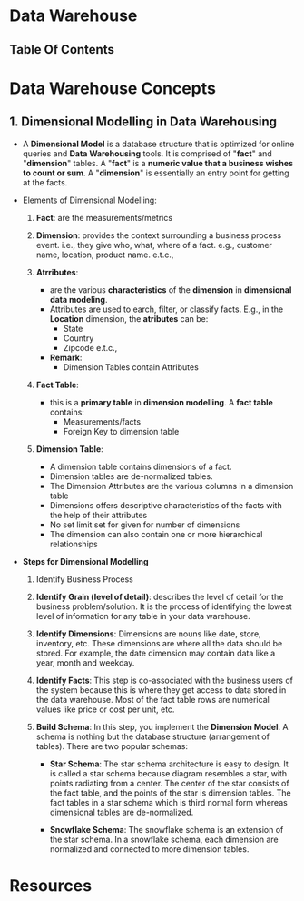 # Data Warehouse

## Table Of Contents

# Data Warehouse Concepts

## 1. Dimensional Modelling in Data Warehousing

- A **Dimensional Model** is a database structure that is optimized for online queries and **Data Warehousing** tools. It is comprised of "**fact**" and "**dimension**" tables. A "**fact**" is a **numeric value that a business wishes to count or sum**. A "**dimension**" is essentially an entry point for getting at the facts.
- Elements of Dimensional Modelling:

  1. **Fact**: are the measurements/metrics
  2. **Dimension**: provides the context surrounding a business process event. i.e., they give who, what, where of a fact. e.g., customer name, location, product name. e.t.c.,
  3. **Atrributes**:

     - are the various **characteristics** of the **dimension** in **dimensional data modeling**.
     - Attributes are used to earch, filter, or classify facts. E.g., in the **Location** dimension, the **atributes** can be:
       - State
       - Country
       - Zipcode e.t.c.,
     - **Remark**:
       - Dimension Tables contain Attributes

  4. **Fact Table**:

     - this is a **primary table** in **dimension modelling**. A **fact table** contains:
       - Measurements/facts
       - Foreign Key to dimension table

  5. **Dimension Table**:
     - A dimension table contains dimensions of a fact.
     - Dimension tables are de-normalized tables.
     - The Dimension Attributes are the various columns in a dimension table
     - Dimensions offers descriptive characteristics of the facts with the help of their attributes
     - No set limit set for given for number of dimensions
     - The dimension can also contain one or more hierarchical relationships

- **Steps for Dimensional Modelling**

  1. Identify Business Process

  2. **Identify Grain (level of detail)**: describes the level of detail for the business problem/solution. It is the process of identifying the lowest level of information for any table in your data warehouse.

  3. **Identify Dimensions**: Dimensions are nouns like date, store, inventory, etc. These dimensions are where all the data should be stored. For example, the date dimension may contain data like a year, month and weekday.

  4. **Identify Facts**: This step is co-associated with the business users of the system because this is where they get access to data stored in the data warehouse. Most of the fact table rows are numerical values like price or cost per unit, etc.

  5. **Build Schema**: In this step, you implement the **Dimension Model**. A schema is nothing but the database structure (arrangement of tables). There are two popular schemas:

     - **Star Schema**: The star schema architecture is easy to design. It is called a star schema because diagram resembles a star, with points radiating from a center. The center of the star consists of the fact table, and the points of the star is dimension tables. The fact tables in a star schema which is third normal form whereas dimensional tables are de-normalized.

     - **Snowflake Schema**: The snowflake schema is an extension of the star schema. In a snowflake schema, each dimension are normalized and connected to more dimension tables.

# Resources
